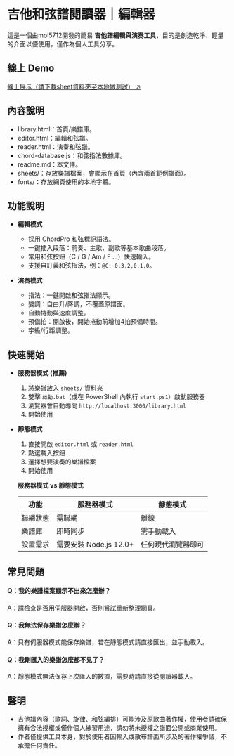 # 吉他和弦譜閱讀器｜編輯器

這是一個由moi5712開發的簡易 **吉他譜編輯與演奏工具**，目的是創造乾淨、輕量的介面以便使用，僅作為個人工具分享。

## 線上 Demo

[線上展示（請下載sheet資料夾至本地做測試） ↗](https://moi5712.github.io/guitarchordreader/library.html)

## 內容說明

- library.html：首頁/樂譜庫。
- editor.html：編輯和弦譜。
- reader.html：演奏和弦譜。
- chord-database.js：和弦指法數據庫。
- readme.md：本文件。
- sheets/：存放樂譜檔案，會顯示在首頁（內含兩首範例譜面）。
- fonts/：存放網頁使用的本地字體。

## 功能說明

-  **編輯模式**

    - 採用 ChordPro 和弦標記語法。
    - 一鍵插入段落：前奏、主歌、副歌等基本歌曲段落。
    - 常用和弦按鈕（C / G / Am / F ...）快速輸入。
    - 支援自訂義和弦指法，例：`@C: 0,3,2,0,1,0`。

-  **演奏模式**

    - 指法：一鍵開啟和弦指法顯示。
    - 變調：自由升/降調，不覆蓋原譜面。
    - 自動捲動與速度調整。
    - 預備拍：開啟後，開始捲動前增加4拍預備時間。
    - 字級/行距調整。

## 快速開始

- **服務器模式 (推薦)**
   1. 將樂譜放入 `sheets/` 資料夾
   2. 雙擊 `啟動.bat`（或在 PowerShell 內執行 `start.ps1`）啟動服務器
   3. 瀏覽器會自動導向 `http://localhost:3000/library.html` 
   4. 開始使用

- **靜態模式**
   1. 直接開啟 `editor.html` 或 `reader.html`
   2. 點選載入按鈕
   3. 選擇想要演奏的樂譜檔案
   4. 開始使用

   **服務器模式 vs 靜態模式**

    | 功能 | 服務器模式 | 靜態模式 |
    |------|------------|----------|
    | 聯網狀態 | 需聯網 | 離線 |
    | 樂譜庫 | 即時同步 | 需手動載入 |
    | 設置需求 | 需要安裝 Node.js 12.0+ | 任何現代瀏覽器即可 |

## 常見問題

#### Q：我的樂譜檔案顯示不出來怎麼辦？
A：請檢查是否用伺服器開啟，否則嘗試重新整理網頁。

#### Q：我無法保存樂譜怎麼辦？
A：只有伺服器模式能保存樂譜，若在靜態模式請直接匯出，並手動載入。

#### Q：我剛匯入的樂譜怎麼都不見了？
A：靜態模式無法保存上次匯入的數據，需要時請直接從閱讀器載入。

## 聲明

- 吉他譜內容（歌詞、旋律、和弦編排）可能涉及原歌曲著作權，使用者請確保擁有合法授權或僅作個人練習用途，請勿將未授權之譜面公開或商業使用。
- 作者僅提供工具本身，對於使用者因輸入或散布譜面所涉及的著作權爭議，不承擔任何責任。
